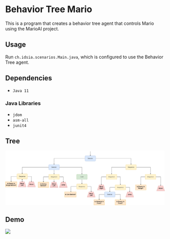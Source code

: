 # Behavior Tree Mario

This is a program that creates a behavior tree agent that controls Mario using the MarioAI project.

## Usage

Run `ch.idsia.scenarios.Main.java`, which is configured to use the Behavior Tree agent.

## Dependencies

- `Java 11`

### Java Libraries

- `jdom`
- `asm-all`
- `junit4`

## Tree

![](https://github.com/is386/BTMario/blob/main/tree.png?raw=true)

## Demo

![](https://github.com/is386/BTMario/blob/main/demo.gif?raw=true)